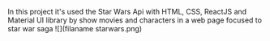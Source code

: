 In this project it's used the Star Wars Api with HTML, CSS, ReactJS and Material UI library  by show movies and characters in a web page focused to star war saga
![](filaname starwars.png)
